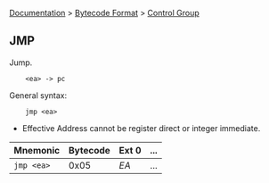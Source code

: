 [Documentation](../../README.md) > [Bytecode Format](../README.md) > [Control Group](../InstructionsControl.md)

## JMP

Jump.

        <ea> -> pc

General syntax:

        jmp <ea>

* Effective Address cannot be register direct or integer immediate.

| Mnemonic | Bytecode | Ext 0 | ... |
| - | - | - | - |
| `jmp <ea>`| 0x05 | *EA* | ... |
